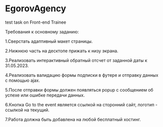 # EgorovAgency
test task on Front-end Trainee


Требования к основному заданию:

1.Сверстать адаптивный макет страницы. 

2.Нижнюю часть на десктопе прижать к низу экрана.

3.Реализовать интерактивный обратный отсчет от заданной даты к 31.05.2023.

4.Реализовать валидацию формы подписки в футере и отправку данных с помощью ajax.

5.После отправки формы должен появляться popup с сообщением об успехе или ошибке передачи данных.

6.Кнопка Go to the event является ссылкой на сторонний сайт, логотип - ссылкой на текущий.

7.Работа должна быть добавлена на любой бесплатный хостинг.
